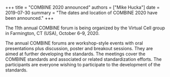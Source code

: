 +++
title   = "COMBINE 2020 announced"
authors = ["Mike Hucka"]
date    = 2019-07-30
summary = "The dates and location of COMBINE 2020 have been announced."
+++

The 11th annual COMBINE forum is being organized by the Virtual Cell group in Farmington, CT (USA), October 6–9, 2020.

The annual COMBINE forums are workshop-style events with oral presentations plus discussion, poster and breakout sessions. They are aimed at further developing the standards. The meetings cover the COMBINE standards and associated or related standardization efforts. The participants are everyone wishing to participate to the development of the standards.
